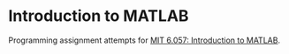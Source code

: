 # Introduction to MATLAB
Programming assignment attempts for [MIT 6.057: Introduction to MATLAB](https://ocw.mit.edu/courses/6-057-introduction-to-matlab-january-iap-2019/).
